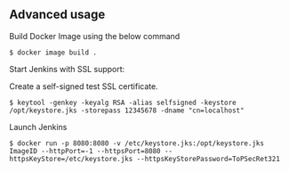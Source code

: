 
## Advanced usage

Build Docker Image using the below command
     
    $ docker image build .

Start Jenkins with SSL support:

Create a self-signed test SSL certificate.

    $ keytool -genkey -keyalg RSA -alias selfsigned -keystore /opt/keystore.jks -storepass 12345678 -dname "cn=localhost"

Launch Jenkins

    $ docker run -p 8080:8080 -v /etc/keystore.jks:/opt/keystore.jks ImageID --httpPort=-1 --httpsPort=8080 --httpsKeyStore=/etc/keystore.jks --httpsKeyStorePassword=ToPSecRet321
